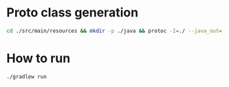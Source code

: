 # Proto class generation

```sh
cd ./src/main/resources && mkdir -p ./java && protoc -I=./ --java_out=./java ./scheme.proto
```

# How to run
    
```sh
./gradlew run
```
